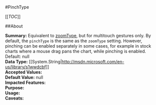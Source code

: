 #PinchType

[[_TOC_]]

##About

**Summary:**  Equivalent to <a href="#chart.zoomType">zoomType</a>, but for multitouch gestures only. By default, the <code>pinchType</code> is the same as the <code>zoomType</code> setting. However, pinching can be enabled separately in some cases, for example in stock charts where a mouse drag pans the chart, while pinching is enabled. Default: null   
**Data Type:** [[System.String|http://msdn.microsoft.com/en-us/library/s1wwdcbf]]  
**Accepted Values:**   
**Default Value:** null  
**Impacted Features:**   
**Purpose:**   
**Usage:**   
**Caveats:**   

